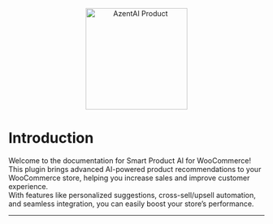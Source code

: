 <p align="center">
  <img src="/assets/azent-ai-product.png" alt="AzentAI Product" width="200">
</p>

# Introduction

Welcome to the documentation for Smart Product AI for WooCommerce!  
This plugin brings advanced AI-powered product recommendations to your WooCommerce store, helping you increase sales and improve customer experience.  
With features like personalized suggestions, cross-sell/upsell automation, and seamless integration, you can easily boost your store’s performance.

---
